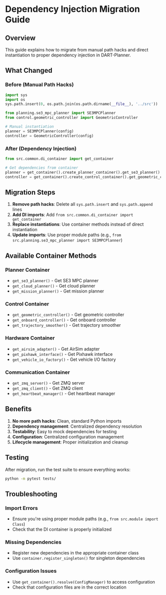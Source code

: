 # Dependency Injection Migration Guide

## Overview

This guide explains how to migrate from manual path hacks and direct instantiation
to proper dependency injection in DART-Planner.

## What Changed

### Before (Manual Path Hacks)
```python
import sys
import os
sys.path.insert(0, os.path.join(os.path.dirname(__file__), '../src'))

from planning.se3_mpc_planner import SE3MPCPlanner
from control.geometric_controller import GeometricController

# Manual instantiation
planner = SE3MPCPlanner(config)
controller = GeometricController(config)
```

### After (Dependency Injection)
```python
from src.common.di_container import get_container

# Get dependencies from container
planner = get_container().create_planner_container().get_se3_planner()
controller = get_container().create_control_container().get_geometric_controller()
```

## Migration Steps

1. **Remove path hacks**: Delete all `sys.path.insert` and `sys.path.append` lines
2. **Add DI imports**: Add `from src.common.di_container import get_container`
3. **Replace instantiations**: Use container methods instead of direct instantiation
4. **Update imports**: Use proper module paths (e.g., `from src.planning.se3_mpc_planner import SE3MPCPlanner`)

## Available Container Methods

### Planner Container
- `get_se3_planner()` - Get SE3 MPC planner
- `get_cloud_planner()` - Get cloud planner
- `get_mission_planner()` - Get mission planner

### Control Container
- `get_geometric_controller()` - Get geometric controller
- `get_onboard_controller()` - Get onboard controller
- `get_trajectory_smoother()` - Get trajectory smoother

### Hardware Container
- `get_airsim_adapter()` - Get AirSim adapter
- `get_pixhawk_interface()` - Get Pixhawk interface
- `get_vehicle_io_factory()` - Get vehicle I/O factory

### Communication Container
- `get_zmq_server()` - Get ZMQ server
- `get_zmq_client()` - Get ZMQ client
- `get_heartbeat_manager()` - Get heartbeat manager

## Benefits

1. **No more path hacks**: Clean, standard Python imports
2. **Dependency management**: Centralized dependency resolution
3. **Testability**: Easy to mock dependencies for testing
4. **Configuration**: Centralized configuration management
5. **Lifecycle management**: Proper initialization and cleanup

## Testing

After migration, run the test suite to ensure everything works:

```bash
python -m pytest tests/
```

## Troubleshooting

### Import Errors
- Ensure you're using proper module paths (e.g., `from src.module import Class`)
- Check that the DI container is properly initialized

### Missing Dependencies
- Register new dependencies in the appropriate container class
- Use `container.register_singleton()` for singleton dependencies

### Configuration Issues
- Use `get_container().resolve(ConfigManager)` to access configuration
- Check that configuration files are in the correct location
